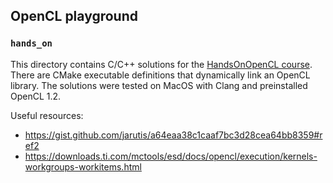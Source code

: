 ## OpenCL playground

### `hands_on`

This directory contains C/C++ solutions for the [HandsOnOpenCL course](https://github.com/HandsOnOpenCL/Exercises-Solutions).
There are CMake executable definitions that dynamically link an OpenCL library.
The solutions were tested on MacOS with Clang and preinstalled OpenCL 1.2.

Useful resources:
- https://gist.github.com/jarutis/a64eaa38c1caaf7bc3d28cea64bb8359#ref2
- https://downloads.ti.com/mctools/esd/docs/opencl/execution/kernels-workgroups-workitems.html
